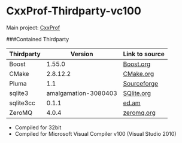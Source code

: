 CxxProf-Thirdparty-vc100
=========================

Main project: [CxxProf](https://github.com/monsdar/CxxProf)

###Contained Thirdparty

Thirdparty | Version | Link to source
--- | --- | ---
Boost | 1.55.0 | [Boost.org](http://www.boost.org/users/history/version_1_55_0.html)
CMake | 2.8.12.2 | [CMake.org](http://www.cmake.org/cmake/resources/software.html)
Pluma | 1.1 | [Sourceforge](http://pluma-framework.sourceforge.net/?page_id=25)
sqlite3 | amalgamation-3080403 | [SQlite.org](http://sqlite.org/download.html)
sqlite3cc | 0.1.1 | [ed.am](http://ed.am/dev/sqlite3cc)
ZeroMQ | 4.0.4 | [zeromq.org](http://zeromq.org/intro:get-the-software)

* Compiled for 32bit
* Compiled for Microsoft Visual Compiler v100 (Visual Studio 2010)
